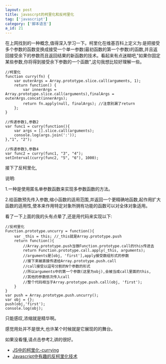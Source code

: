 ```yaml
---
layout: post
title: javascrpt的柯里化和反柯里化
tag: ['javascript']
category: ['脚本语言']
a_id: 21
---
```


在上网找到的一种概念,值得深入学习一下。柯里化在维基百科上定义为:是把接受多个参数的函数变换成接受一个单一参数(最初函数的第一个参数)的函数,并且返回接受余下的参数而且返回结果的新函数的技术。看起来有点迷糊吧,"如果你固定某些参数,你将得到接受余下参数的一个函数",这句我想比较好理解一些。


```
//柯里化
function curry(fn) {
    var outerArgs = Array.prototype.slice.call(arguments, 1);
    return function() {
        var innerArgs = Array.prototype.slice.call(arguments),finalArgs = outerArgs.concat(innerArgs);
        return fn.apply(null, finalArgs); //注意别漏了return
    };
}
     
//传递参数1,参数2
var func1 = curry(function(){
    var args = [].slice.call(arguments);
    console.log(args.join(':'));
},"1", "2");
     
//传递参数3,参数4
var func2 = curry(func1, "3", "4");
setInterval(curry(func2, "5", "6"), 1000);
```

接下了反柯里化,

说明:

1.一种是使用匿名单参数函数来实现多参数函数的方法。

2.给函数预先传入参数,缩小函数的适用范围,并返回一个更精确地函数,起作用扩大函数的适用性,使本来作用特定对象所拥有功能的函数可以对全体对象适用。

看了一下上面的我的头有点晕了,还是用代码来实现以下:

```
//反柯里化
Function.prototype.uncurry = function(){
    var _this = this; //_this就是Array.prototype.push
    return function(){
        //Array.prototype.push当做Function.prototype.call的this传进去
        return Function.prototype.call.apply(_this, arguments);
        //arguments是[obj, 'first'],apply接受数组形式的参数
        //接下来被直接传递给Array.prototype.push.call
        //call接受以逗号分割的N个参数的形式
        //所以arguments中的第一个参数(这里为obj),会被当成call里面的this,
        //其他的参数依次传入call
        //整个代码相当于Array.prototype.push.call(obj, 'first');
    }
}
var push = Array.prototype.push.uncurry();
var obj = {};
push(obj,'first');
console.log(obj);
```

只能感叹,浓缩就是精华啊。

感觉用处并不是很大,也许某个时候就是它展现的的舞台。

如果没看懂,请点击参考2,讲的很好。

- [JS中的柯里化-currying](https://www.zhangxinxu.com/wordpress/2013/02/js-currying/)
- [Javascript中有趣的反柯里化技术](http://www.alloyteam.com/2013/08/javascript-zhong-you-qu-di-fan-ke-li-hua-ji-shu/)

